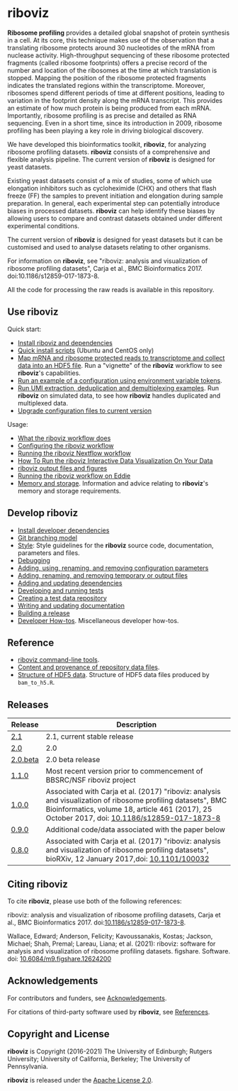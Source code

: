 # riboviz

**Ribosome profiling** provides a detailed global snapshot of protein synthesis in a cell.  At its core, this technique makes use of the observation that a translating ribosome protects around 30 nucleotides of the mRNA from nuclease activity.  High-throughput sequencing of these ribosome protected fragments (called ribosome footprints) offers a precise record of the number and location of the ribosomes at the time at which translation is stopped. Mapping the position of the ribosome protected fragments indicates the translated regions within the transcriptome.  Moreover, ribosomes spend different periods of time at different positions, leading to variation in the footprint density along the mRNA transcript. This provides an estimate of how much protein is being produced from each mRNA. Importantly, ribosome profiling is as precise and detailed as RNA sequencing. Even in a short time, since its introduction in 2009, ribosome profiling has been playing a key role in driving biological discovery.

We have developed this bioinformatics toolkit, **riboviz**, for analyzing ribosome profiling datasets. **riboviz** consists of a comprehensive and flexible analysis pipeline. The current version of **riboviz** is designed for yeast datasets.

Existing yeast datasets consist of a mix of studies, some of which use elongation inhibitors such as cycloheximide (CHX) and others that flash freeze (FF) the samples to prevent initiation and elongation during sample preparation. In general, each experimental step can potentially introduce biases in processed datasets. **riboviz** can help identify these biases by allowing users to compare and contrast datasets obtained under different experimental conditions.

The current version of **riboviz** is designed for yeast datasets but it can be customised and used to analyse datasets relating to other organisms.

For information on **riboviz**, see "riboviz: analysis and visualization of ribosome profiling datasets", Carja et al., BMC Bioinformatics 2017. doi:10.1186/s12859-017-1873-8.

All the code for processing the raw reads is available in this repository.

## Use riboviz

Quick start:

* [Install riboviz and dependencies](./docs/user/install.md)
* [Quick install scripts](./docs/user/quick-install.md) (Ubuntu and CentOS only)
* [Map mRNA and ribosome protected reads to transcriptome and collect data into an HDF5 file](./docs/user/run-vignette.md). Run a "vignette" of the **riboviz** workflow to see **riboviz**'s capabilities.
* [Run an example of a configuration using environment variable tokens](./docs/user/run-env-vars-example.md).
* [Run UMI extraction, deduplication and demultiplexing examples](./docs/user/run-dedup-demultiplex-examples.md). Run **riboviz** on simulated data, to see how **riboviz** handles duplicated and multiplexed data.
* [Upgrade configuration files to current version](./docs/user/upgrade-config.md)

Usage:

* [What the riboviz workflow does](./docs/user/prep-riboviz-operation.md)
* [Configuring the riboviz workflow](./docs/user/prep-riboviz-config.md)
* [Running the riboviz Nextflow workflow](./docs/user/prep-riboviz-run-nextflow.md)  
* [How To Run the riboviz Interactive Data Visualization On Your Data](docs/user/run-run_shiny_server-operation.md)
* [riboviz output files and figures](./docs/user/riboviz-outputs.md)
* [Running the riboviz workflow on Eddie](./docs/user/run-on-eddie.md)
* [Memory and storage](./docs/user/memory-storage.md). Information and advice relating to **riboviz**'s memory and storage requirements.

## Develop riboviz

* [Install developer dependencies](./docs/developer/install.md)
* [Git branching model](./docs/developer/git-branching-model.md)
* [Style](./docs/developer/style.md): Style guidelines for the **riboviz** source code, documentation, parameters and files.
* [Debugging](./docs/developer/debugging.md)
* [Adding, using, renaming, and removing configuration parameters](./docs/developer/config.md)
* [Adding, renaming, and removing temporary or output files](./docs/developer/output-files.md)
* [Adding and updating dependencies](./docs/developer/dependencies.md)
* [Developing and running tests](./docs/developer/testing.md)
* [Creating a test data repository](./docs/developer/create-test-data-repository.md)
* [Writing and updating documentation](./docs/developer/documentation.md)
* [Building a release](./docs/developer/releasing.md)
* [Developer How-tos](./docs/developer/how-tos.md). Miscellaneous developer how-tos.

## Reference

* [riboviz command-line tools](docs/user/command-line-tools.md).
* [Content and provenance of repository data files](./docs/reference/data.md).
* [Structure of HDF5 data](./docs/reference/hdf5-data.md). Structure of HDF5 data files produced by `bam_to_h5.R`.

## Releases

| Release | Description |
| ------- | ----------- |
| [2.1](https://github.com/riboviz/riboviz/releases/tag/2.1) | 2.1, current stable release |
| [2.0](https://github.com/riboviz/riboviz/releases/tag/2.0) | 2.0 |
| [2.0.beta](https://github.com/riboviz/riboviz/releases/tag/2.0.beta) | 2.0 beta release |
| [1.1.0](https://github.com/riboviz/riboviz/releases/tag/1.1.0) | Most recent version prior to commencement of BBSRC/NSF riboviz project |
| [1.0.0](https://github.com/riboviz/riboviz/releases/tag/1.0.0) | Associated with Carja et al. (2017) "riboviz: analysis and visualization of ribosome profiling datasets", BMC Bioinformatics, volume 18, article 461 (2017), 25 October 2017, doi: [10.1186/s12859-017-1873-8](https://doi.org/10.1186/s12859-017-1873-8) |
| [0.9.0](https://github.com/riboviz/riboviz/releases/tag/0.9.0) | Additional code/data associated with the paper below |
| [0.8.0](https://github.com/riboviz/riboviz/releases/tag/0.8.0) | Associated with Carja et al. (2017) "riboviz: analysis and visualization of ribosome profiling datasets", bioRXiv, 12 January 2017,doi: [10.1101/100032](https://doi.org/10.1101/100032) |

## Citing riboviz

To cite **riboviz**, please use both of the following references:

riboviz: analysis and visualization of ribosome profiling datasets, Carja et al., BMC Bioinformatics 2017. doi:[10.1186/s12859-017-1873-8](https://doi.org/10.1186/s12859-017-1873-8).

Wallace, Edward; Anderson, Felicity; Kavoussanakis, Kostas; Jackson, Michael; Shah, Premal; Lareau, Liana; et al. (2021): riboviz: software for analysis and visualization of ribosome profiling datasets. figshare. Software. doi: [10.6084/m9.figshare.12624200](https://doi.org/10.6084/m9.figshare.12624200)

## Acknowledgements

For contributors and funders, see [Acknowledgements](./docs/acks.md).

For citations of third-party software used by **riboviz**, see [References](./docs/reference/references.md).

## Copyright and License

**riboviz** is Copyright (2016-2021) The University of Edinburgh; Rutgers University; University of California, Berkeley; The University of Pennsylvania.

**riboviz** is released under the [Apache License 2.0](./LICENSE).
